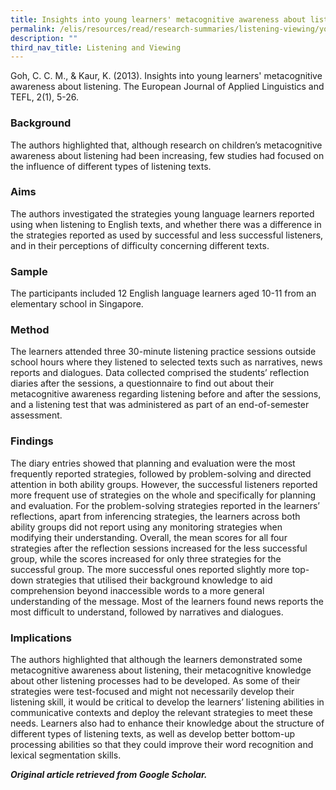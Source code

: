 ```yaml
---
title: Insights into young learners' metacognitive awareness about listening
permalink: /elis/resources/read/research-summaries/listening-viewing/young-learners-awareness-about-listening/
description: ""
third_nav_title: Listening and Viewing
---
```

Goh, C. C. M., & Kaur, K. (2013). Insights into young learners' metacognitive awareness about listening. The European Journal of Applied Linguistics and TEFL, 2(1), 5-26.

### Background

The authors highlighted that, although research on children’s metacognitive awareness about listening had been increasing, few studies had focused on the influence of different types of listening texts.

### Aims

The authors investigated the strategies young language learners reported using when listening to English texts, and whether there was a difference in the strategies reported as used by successful and less successful listeners, and in their perceptions of difficulty concerning different texts.

### Sample

The participants included 12 English language learners aged 10-11 from an elementary school in Singapore.

### Method

The learners attended three 30-minute listening practice sessions outside school hours where they listened to selected texts such as narratives, news reports and dialogues. Data collected comprised the students’ reflection diaries after the sessions, a questionnaire to find out about their metacognitive awareness regarding listening before and after the sessions, and a listening test that was administered as part of an end-of-semester assessment.

### Findings

The diary entries showed that planning and evaluation were the most frequently reported strategies, followed by problem-solving and directed attention in both ability groups. However, the successful listeners reported more frequent use of strategies on the whole and specifically for planning and evaluation. For the problem-solving strategies reported in the learners’ reflections, apart from inferencing strategies, the learners across both ability groups did not report using any monitoring strategies when modifying their understanding. Overall, the mean scores for all four strategies after the reflection sessions increased for the less successful group, while the scores increased for only three strategies for the successful group. The more successful ones reported slightly more top-down strategies that utilised their background knowledge to aid comprehension beyond inaccessible words to a more general understanding of the message. Most of the learners found news reports the most difficult to understand, followed by narratives and dialogues.

### Implications

The authors highlighted that although the learners demonstrated some metacognitive awareness about listening, their metacognitive knowledge about other listening processes had to be developed. As some of their strategies were test-focused and might not necessarily develop their listening skill, it would be critical to develop the learners’ listening abilities in communicative contexts and deploy the relevant strategies to meet these needs. Learners also had to enhance their knowledge about the structure of different types of listening texts, as well as develop better bottom-up processing abilities so that they could improve their word recognition and lexical segmentation skills.


_**Original article retrieved from Google Scholar.**_ 
